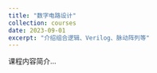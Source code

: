 ```yaml
---
title: "数字电路设计"
collection: courses
date: 2023-09-01
excerpt: "介绍组合逻辑、Verilog、脉动阵列等"
---
```


课程内容简介...

